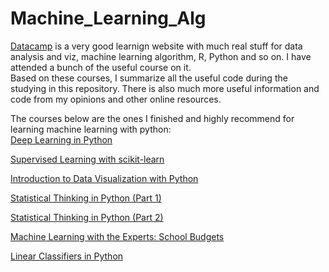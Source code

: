 # Machine_Learning_Alg
[Datacamp](www.datacamp.com) is a very good learnign website with much real stuff for data analysis and viz, machine learning algorithm, R, Python and  so on. I have attended a bunch of the useful course on it.   
Based on these courses, I summarize all the useful code during the studying in this repository. There is also much more useful information and code from my opinions and other online resources.

The courses below are the ones I finished and highly recommend for learning machine learning with python:  
[Deep Learning in Python](https://www.datacamp.com/courses/deep-learning-in-python)  

[Supervised Learning with scikit-learn](https://www.datacamp.com/courses/supervised-learning-with-scikit-learn)

[Introduction to Data Visualization with Python](https://www.datacamp.com/courses/introduction-to-data-visualization-with-python)

[Statistical Thinking in Python (Part 1)](https://www.datacamp.com/courses/statistical-thinking-in-python-part-1)

[Statistical Thinking in Python (Part 2)](https://www.datacamp.com/courses/statistical-thinking-in-python-part-2)

[Machine Learning with the Experts: School Budgets](https://www.datacamp.com/courses/machine-learning-with-the-experts-school-budgets)

[Linear Classifiers in Python](https://www.datacamp.com/courses/linear-classifiers-in-python)